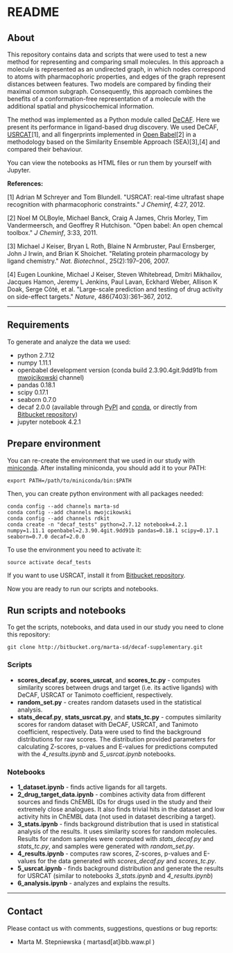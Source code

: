# README

## About

This repository contains data and scripts that were used to test a new method for representing and comparing small molecules.
In this approach a molecule is represented as an undirected graph, in which nodes correspond to atoms with pharmacophoric properties, and edges of the graph represent distances between features.
Two models are compared by finding their maximal common subgraph.
Consequently, this approach combines the benefits of a conformation-free representation of a molecule with the additional spatial and physicochemical information.


The method was implemented as a Python module called [DeCAF](http://bitbucket.org/marta-sd/decaf).
Here we present its performance in ligand-based drug discovery.
We used DeCAF, [USRCAT](https://bitbucket.org/aschreyer/usrcat)[1], and all fingerprints implemented in [Open Babel](http://openbabel.org/)[2] in a methodology based on the Similarity Ensemble Approach (SEA)[3],[4] and compared their behaviour.

You can view the notebooks as HTML files or run them by yourself with Jupyter.



**References:**

[1] Adrian M Schreyer and Tom Blundell. "USRCAT: real-time ultrafast shape recognition with pharmacophoric constraints." *J Cheminf*, 4:27, 2012.

[2] Noel M OLBoyle, Michael Banck, Craig A James, Chris Morley, Tim Vandermeersch, and Geoffrey R Hutchison. "Open babel: An open chemcal toolbox." *J Cheminf*, 3:33, 2011.

[3] Michael J Keiser, Bryan L Roth, Blaine N Armbruster, Paul Ernsberger, John J Irwin, and Brian K Shoichet. "Relating protein pharmacology by ligand chemistry." *Nat. Biotechnol.*, 25(2):197–206, 2007.

[4] Eugen Lounkine, Michael J Keiser, Steven Whitebread, Dmitri Mikhailov, Jacques Hamon, Jeremy L Jenkins, Paul Lavan, Eckhard Weber, Allison K Doak, Serge Côté, et al. "Large-scale prediction and testing of drug activity on side-effect targets." *Nature*, 486(7403):361–367, 2012.

------


## Requirements

To generate and analyze the data we used:

* python 2.7.12
* numpy 1.11.1
* openbabel development version (conda build 2.3.90.4git.9dd91b from [mwojcikowski](http://anaconda.org/mwojcikowski/openbabel) channel)
* pandas 0.18.1
* scipy 0.17.1
* seaborn 0.7.0
* decaf 2.0.0 (available through [PyPI](http://pypi.python.org/pypi/DeCAF) and [conda](http://anaconda.org/marta-sd/decaf), or directly from [Bitbucket repository](http://bitbucket.org/marta-sd/decaf))
* jupyter notebook 4.2.1



## Prepare environment

You can re-create the environment that we used in our study with [miniconda](http://conda.pydata.org/miniconda.html).
After installing miniconda, you should add it to your PATH:

```
export PATH=/path/to/miniconda/bin:$PATH
```

Then, you can create python environment with all packages needed:

```
conda config --add channels marta-sd
conda config --add channels mwojcikowski
conda config --add channels rdkit
conda create -n "decaf_tests" python=2.7.12 notebook=4.2.1 numpy=1.11.1 openbabel=2.3.90.4git.9dd91b pandas=0.18.1 scipy=0.17.1 seaborn=0.7.0 decaf=2.0.0
```

To use the environment you need to activate it:

```
source activate decaf_tests
```
If you want to use USRCAT, install it from [Bitbucket repository](https://bitbucket.org/aschreyer/usrcat).

Now you are ready to run our scripts and notebooks.


## Run scripts and notebooks

To get the scripts, notebooks, and data used in our study you need to clone this repository:

```
git clone http://bitbucket.org/marta-sd/decaf-supplementary.git
```


### Scripts
* **scores_decaf.py**, **scores_usrcat**, and **scores_tc.py** - computes similarity scores between drugs and target (i.e. its active ligands) with DeCAF, USRCAT or Tanimoto coefficient, respectively.
* **random_set.py** - creates random datasets used in the statistical analysis.
* **stats_decaf.py**, **stats_usrcat.py**, and **stats_tc.py** - computes similarity scores for random dataset with DeCAF, USRCAT, and Tanimoto coefficient, respectively. Data were used to find the background distributions for raw scores. The distribution provided parameters for calculating Z-scores, p-values and E-values for predictions computed with the *4_results.ipynb* and *5_usrcat.ipynb* notebooks.


### Notebooks
* **1_dataset.ipynb** - finds active ligands for all targets.
* **2_drug_target_data.ipynb** - combines activity data from different sources and finds ChEMBL IDs for drugs used in the study and their extremely close analogues. It also finds trivial hits in the dataset and low activity hits in ChEMBL data (not used in dataset describing a target).
* **3_stats.ipynb** - finds background distribution that is used in statistical analysis of the results. It uses similarity scores for random molecules. Results for random samples were computed with *stats_decaf.py* and *stats_tc.py*, and samples were generated with *random_set.py*.
* **4_results.ipynb** - computes raw scores, Z-scores, p-values and E-values for the data generated with *scores_decaf.py* and *scores_tc.py*.
* **5_usrcat.ipynb** - finds background distribution and generate the results for USRCAT (similar to notebooks *3_stats.ipynb* and *4_results.ipynb*)
* **6_analysis.ipynb** - analyzes and explains the results.

------

## Contact

Please contact us with comments, suggestions, questions or bug reports:

* Marta M. Stepniewska ( martasd[at]ibb.waw.pl )
